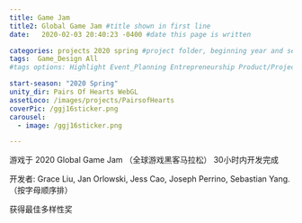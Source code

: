 ```yaml
---
title: Game Jam
title2: Global Game Jam #title shown in first line
date:   2020-02-03 20:40:23 -0400 #date this page is written

categories: projects 2020 spring #project folder, beginning year and season
tags:  Game_Design All
#tags options: Highlight Event_Planning Entrepreneurship Product/Project_Management Game_Design Marketing Negotiation  Web_Design

start-season: "2020 Spring"
unity_dir: Pairs Of Hearts WebGL
assetLoco: /images/projects/PairsofHearts
coverPic: /ggj16sticker.png
carousel:
  - image: /ggj16sticker.png

---
```

游戏于 2020 Global Game Jam （全球游戏黑客马拉松） 30小时内开发完成

开发者: Grace Liu, Jan Orlowski, Jess Cao, Joseph Perrino, Sebastian Yang. （按字母顺序排）

获得最佳多样性奖
